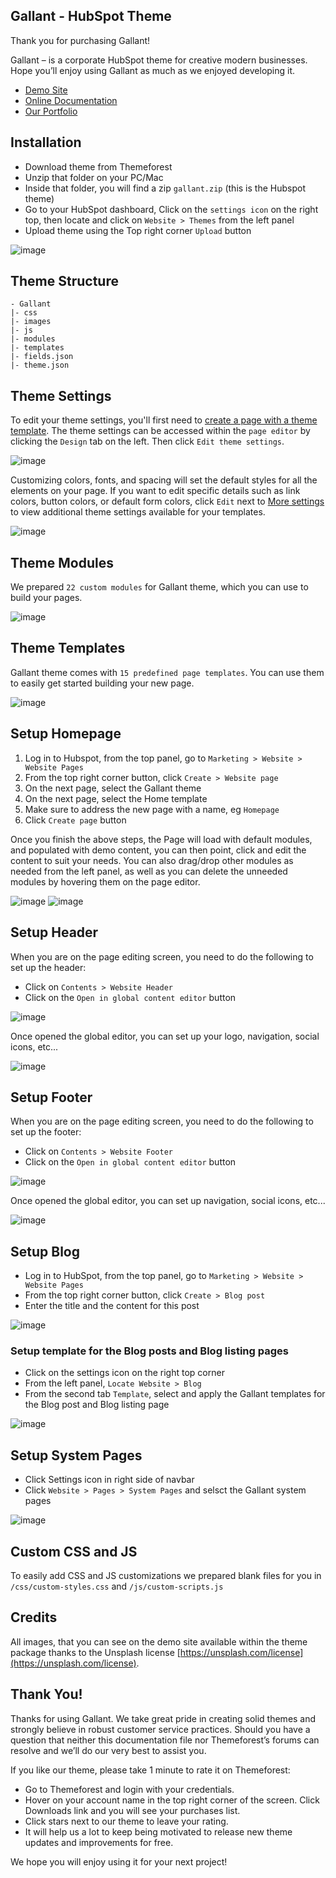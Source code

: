 ## Gallant - HubSpot Theme

Thank you for purchasing Gallant!

Gallant – is a corporate HubSpot theme for creative modern businesses. Hope you’ll enjoy using Gallant as much as we enjoyed developing it.

- [Demo Site](https://nkdev-19948095.hs-sites.com/gallant)
- [Online Documentation](https://nk-crew.github.io/hs-gallant-docs/)
- [Our Portfolio](https://1.envato.market/nk-portfolio)

## Installation

- Download theme from Themeforest
- Unzip that folder on your PC/Mac
- Inside that folder, you will find a zip `gallant.zip` (this is the Hubspot theme)
- Go to your HubSpot dashboard, Click on the `settings icon` on the right top, then locate and click on `Website > Themes` from the left panel
- Upload theme using the Top right corner `Upload` button

![image](https://user-images.githubusercontent.com/14810891/120102495-fa41e180-c153-11eb-9ab6-98987842d7f8.png)

## Theme Structure

```
- Gallant
|- css
|- images
|- js
|- modules
|- templates
|- fields.json
|- theme.json
```

## Theme Settings

To edit your theme settings, you'll first need to [create a page with a theme template](https://knowledge.hubspot.com/website-pages/edit-content-in-pages-using-a-website-theme#create-a-new-page). The theme settings can be accessed within the `page editor` by clicking the `Design` tab on the left. Then click `Edit theme settings`.

![image](https://user-images.githubusercontent.com/14810891/120103217-3a569380-c157-11eb-95ce-e1ff5416def5.png)

Customizing colors, fonts, and spacing will set the default styles for all the elements on your page. If you want to edit specific details such as link colors, button colors, or default form colors, click `Edit` next to [More settings](https://knowledge.hubspot.com/website-pages/edit-your-global-theme-settings#more-settings) to view additional theme settings available for your templates.

![image](https://user-images.githubusercontent.com/14810891/120103257-72f66d00-c157-11eb-888e-bb08d7f0dfa5.png)

## Theme Modules

We prepared `22 custom modules` for Gallant theme, which you can use to build your pages.

![image](https://user-images.githubusercontent.com/14810891/120104173-da162080-c15b-11eb-8f3a-4889614fccd5.png)

## Theme Templates

Gallant theme comes with `15 predefined page templates`. You can use them to easily get started building your new page.

![image](https://user-images.githubusercontent.com/14810891/120104110-94f1ee80-c15b-11eb-9cb7-72c9d4a25999.png)

## Setup Homepage

1. Log in to Hubspot, from the top panel, go to `Marketing > Website > Website Pages`
2. From the top right corner button, click `Create > Website page`
3. On the next page, select the Gallant theme
4. On the next page, select the Home template
5. Make sure to address the new page with a name, eg `Homepage`
6. Click `Create page` button

Once you finish the above steps, the Page will load with default modules, and populated with demo content, you can then point, click and edit the content to suit your needs. You can also drag/drop other modules as needed from the left panel, as well as you can delete the unneeded modules by hovering them on the page editor.

![image](https://user-images.githubusercontent.com/14810891/120103485-75a59200-c158-11eb-8cfd-98e1c2821b0b.png)
![image](https://user-images.githubusercontent.com/14810891/120103519-abe31180-c158-11eb-8fbb-094c9e9688d1.png)

## Setup Header

When you are on the page editing screen, you need to do the following to set up the header:

- Click on `Contents > Website Header`
- Click on the `Open in global content editor` button

![image](https://user-images.githubusercontent.com/14810891/120103745-d2557c80-c159-11eb-9c80-4108df269b6e.png)

Once opened the global editor, you can set up your logo, navigation, social icons, etc...

![image](https://user-images.githubusercontent.com/14810891/120103764-ec8f5a80-c159-11eb-99a7-837b43ede69a.png)

## Setup Footer

When you are on the page editing screen, you need to do the following to set up the footer:

- Click on `Contents > Website Footer`
- Click on the `Open in global content editor` button

![image](https://user-images.githubusercontent.com/14810891/120103851-4728b680-c15a-11eb-9cad-9bdfd4b46016.png)

Once opened the global editor, you can set up navigation, social icons, etc...

![image](https://user-images.githubusercontent.com/14810891/120103860-57d92c80-c15a-11eb-9aaf-325aa5542546.png)

## Setup Blog

- Log in to HubSpot, from the top panel, go to `Marketing > Website > Website Pages`
- From the top right corner button, click `Create > Blog post`
- Enter the title and the content for this post

![image](https://user-images.githubusercontent.com/14810891/120103941-be5e4a80-c15a-11eb-9325-a7b2ff3cbd0e.png)

### Setup template for the Blog posts and Blog listing pages

- Click on the settings icon on the right top corner
- From the left panel, `Locate Website > Blog`
- From the second tab `Template`, select and apply the Gallant templates for the Blog post and Blog listing page

![image](https://user-images.githubusercontent.com/14810891/120104060-565c3400-c15b-11eb-8c3f-51f1e83c99aa.png)

## Setup System Pages

- Click Settings icon in right side of navbar
- Click `Website > Pages > System Pages` and selsct the Gallant system pages

![image](https://user-images.githubusercontent.com/14810891/120104290-61639400-c15c-11eb-995f-0a25f9fd9d8b.png)


## Custom CSS and JS

To easily add CSS and JS customizations we prepared blank files for you in `/css/custom-styles.css` and `/js/custom-scripts.js`

## Credits

All images, that you can see on the demo site available within the theme package thanks to the Unsplash license [https://unsplash.com/license](https://unsplash.com/license).

## Thank You!

Thanks for using Gallant. We take great pride in creating solid themes and strongly believe in robust customer service practices. Should you have a question that neither this documentation file nor Themeforest’s forums can resolve and we’ll do our very best to assist you.

If you like our theme, please take 1 minute to rate it on Themeforest:

- Go to Themeforest and login with your credentials.
- Hover on your account name in the top right corner of the screen. Click Downloads link and you will see your purchases list.
- Click stars next to our theme to leave your rating.
- It will help us a lot to keep being motivated to release new theme updates and improvements for free.

We hope you will enjoy using it for your next project!
